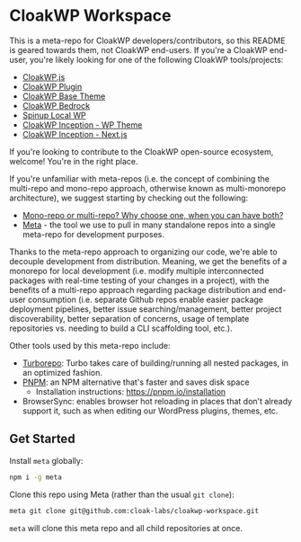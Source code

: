 # CloakWP Workspace
This is a meta-repo for CloakWP developers/contributors, so this README is geared towards them, not CloakWP end-users. If you're a CloakWP end-user, you're likely looking for one of the following CloakWP tools/projects:
- [CloakWP.js](https://github.com/cloak-labs/cloakwp-js)
- [CloakWP Plugin](https://github.com/cloak-labs/cloakwp-plugin)
- [CloakWP Base Theme](https://github.com/cloak-labs/cloakwp-base-theme)
- [CloakWP Bedrock](https://github.com/cloak-labs/cloakwp-bedrock)
- [Spinup Local WP](https://github.com/cloak-labs/spinup-local-wp)
- [CloakWP Inception - WP Theme](https://github.com/cloak-labs/cloakwp-inception-theme)
- [CloakWP Inception - Next.js](https://github.com/cloak-labs/cloakwp-inception-nextjs)

If you're looking to contribute to the CloakWP open-source ecosystem, welcome! You're in the right place.

If you're unfamiliar with meta-repos (i.e. the concept of combining the multi-repo and mono-repo approach, otherwise known as multi-monorepo architecture), we suggest starting by checking out the following:

- [Mono-repo or multi-repo? Why choose one, when you can have both?](https://patrickleet.medium.com/mono-repo-or-multi-repo-why-choose-one-when-you-can-have-both-e9c77bd0c668)
- [Meta](https://github.com/mateodelnorte/meta) - the tool we use to pull in many standalone repos into a single meta-repo for development purposes.

Thanks to the meta-repo approach to organizing our code, we're able to decouple development from distribution. Meaning, we get the benefits of a monorepo for local development (i.e. modify multiple interconnected packages with real-time testing of your changes in a project), with the benefits of a multi-repo approach regarding package distribution and end-user consumption (i.e. separate Github repos enable easier package deployment pipelines, better issue searching/management, better project discoverability, better separation of concerns, usage of template repositories vs. needing to build a CLI scaffolding tool, etc.).

Other tools used by this meta-repo include: 
- [Turborepo](https://turbo.build): Turbo takes care of building/running all nested packages, in an optimized fashion.
- [PNPM](https://pnpm.io/): an NPM alternative that's faster and saves disk space
  - Installation instructions: https://pnpm.io/installation
- BrowserSync: enables browser hot reloading in places that don't already support it, such as when editing our WordPress plugins, themes, etc.

## Get Started
Install `meta` globally:
```bash
npm i -g meta
```

Clone this repo using Meta (rather than the usual `git clone`):
```bash
meta git clone git@github.com:cloak-labs/cloakwp-workspace.git
```
`meta` will clone this meta repo and all child repositories at once.